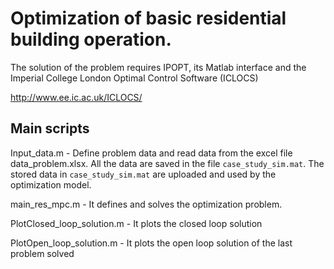 # Optimization of basic residential building operation.

The solution of the problem requires IPOPT, its Matlab interface and the Imperial College London Optimal Control Software (ICLOCS)

http://www.ee.ic.ac.uk/ICLOCS/

## Main scripts 

Input_data.m  - Define problem data and read data from the excel file data_problem.xlsx. All the data are saved in the file `case_study_sim.mat`. 
The stored data in `case_study_sim.mat` are uploaded and used by the optimization model.

main_res_mpc.m - It defines and solves the optimization problem. 

PlotClosed_loop_solution.m - It plots the closed loop solution

PlotOpen_loop_solution.m - It plots the open loop solution of the last problem solved				
